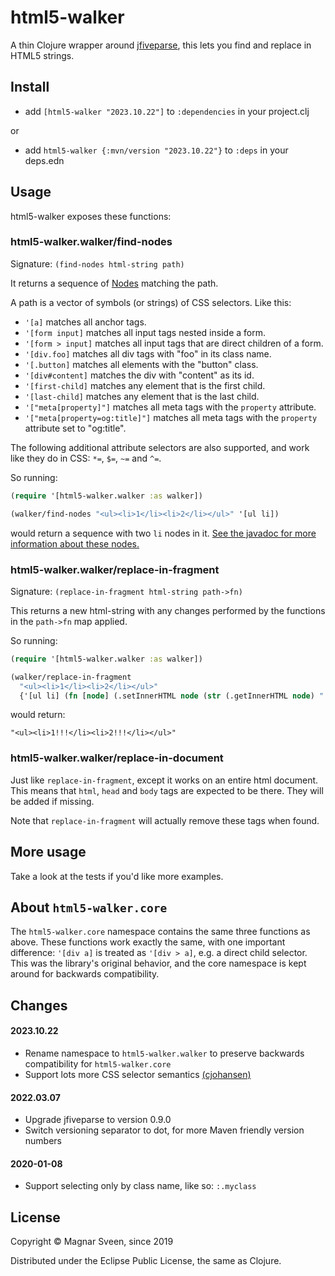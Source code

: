 # html5-walker

A thin Clojure wrapper around
[jfiveparse](https://github.com/digitalfondue/jfiveparse), this lets you find
and replace in HTML5 strings.

## Install

- add `[html5-walker "2023.10.22"]` to `:dependencies` in your project.clj

or

- add  `html5-walker {:mvn/version "2023.10.22"}` to `:deps` in your deps.edn

## Usage

html5-walker exposes these functions:

### html5-walker.walker/find-nodes

Signature: `(find-nodes html-string path)`

It returns a sequence of
[Nodes](https://static.javadoc.io/ch.digitalfondue.jfiveparse/jfiveparse/0.6.0/ch/digitalfondue/jfiveparse/Node.html)
matching the path.

A path is a vector of symbols (or strings) of CSS selectors. Like this:

- `'[a]` matches all anchor tags.
- `'[form input]` matches all input tags nested inside a form.
- `'[form > input]` matches all input tags that are direct children of a form.
- `'[div.foo]` matches all div tags with "foo" in its class name.
- `'[.button]` matches all elements with the "button" class.
- `'[div#content]` matches the div with "content" as its id.
- `'[first-child]` matches any element that is the first child.
- `'[last-child]` matches any element that is the last child.
- `'["meta[property]"]` matches all meta tags with the `property` attribute.
- `'["meta[property=og:title]"]` matches all meta tags with the `property`
  attribute set to "og:title".

The following additional attribute selectors are also supported, and work like
they do in CSS: `*=`, `$=`, `~=` and `^=`.

So running:

```clj
(require '[html5-walker.walker :as walker])

(walker/find-nodes "<ul><li>1</li><li>2</li></ul>" '[ul li])
```

would return a sequence with two `li` nodes in it. [See the javadoc for more
information about these
nodes.](https://static.javadoc.io/ch.digitalfondue.jfiveparse/jfiveparse/0.6.0/ch/digitalfondue/jfiveparse/Node.html)

### html5-walker.walker/replace-in-fragment

Signature: `(replace-in-fragment html-string path->fn)`

This returns a new html-string with any changes performed by the functions in
the `path->fn` map applied.

So running:

```clj
(require '[html5-walker.walker :as walker])

(walker/replace-in-fragment
  "<ul><li>1</li><li>2</li></ul>"
  {'[ul li] (fn [node] (.setInnerHTML node (str (.getInnerHTML node) "!!!")))})
```

would return:

```
"<ul><li>1!!!</li><li>2!!!</li></ul>"
```

### html5-walker.walker/replace-in-document

Just like `replace-in-fragment`, except it works on an entire html document.
This means that `html`, `head` and `body` tags are expected to be there. They
will be added if missing.

Note that `replace-in-fragment` will actually remove these tags when found.

## More usage

Take a look at the tests if you'd like more examples.

## About `html5-walker.core`

The `html5-walker.core` namespace contains the same three functions as above.
These functions work exactly the same, with one important difference: `'[div a]`
is treated as `'[div > a]`, e.g. a direct child selector. This was the library's
original behavior, and the core namespace is kept around for backwards
compatibility.

## Changes

#### 2023.10.22

- Rename namespace to `html5-walker.walker` to preserve backwards compatibility
  for `html5-walker.core`
- Support lots more CSS selector semantics [(cjohansen)](https://github.com/cjohansen)

#### 2022.03.07

- Upgrade jfiveparse to version 0.9.0
- Switch versioning separator to dot, for more Maven friendly version numbers

#### 2020-01-08

- Support selecting only by class name, like so: `:.myclass`

## License

Copyright © Magnar Sveen, since 2019

Distributed under the Eclipse Public License, the same as Clojure.
